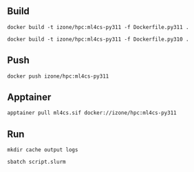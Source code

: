 ## Build
```docker build -t izone/hpc:ml4cs-py311 -f Dockerfile.py311 .```

```docker build -t izone/hpc:ml4cs-py311 -f Dockerfile.py310 .```

## Push
```docker push izone/hpc:ml4cs-py311```

## Apptainer
```apptainer pull ml4cs.sif docker://izone/hpc:ml4cs-py311```



## Run
```mkdir cache output logs```

```sbatch script.slurm```

